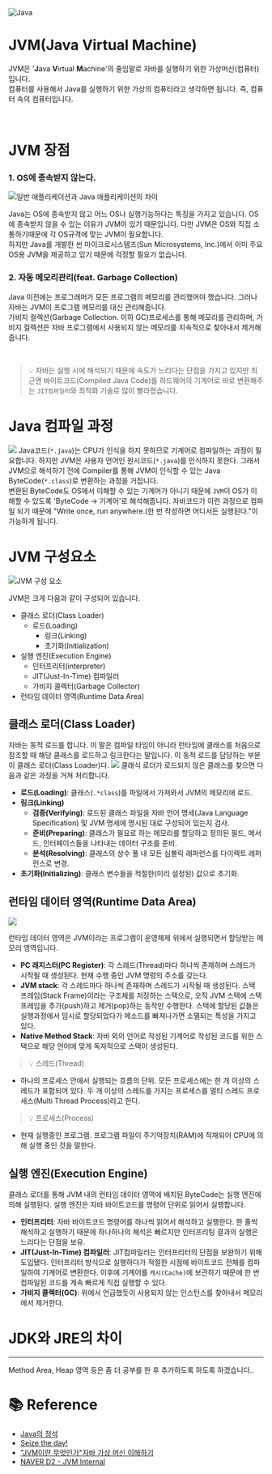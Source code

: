 ![Java](https://velog.velcdn.com/images/jgone2/post/173cda11-caf7-4289-97fb-7112c586eb1d/image.png)

# JVM(Java Virtual Machine)

JVM은 '**J**ava **V**irtual **M**achine'의 줄임말로 자바를 실행하기 위한 가상머신(컴퓨터)입니다.  
컴퓨터를 사용해서 Java를 실행하기 위한 가상의 컴퓨터라고 생각하면 됩니다. 즉, 컴퓨터 속의 컴퓨터입니다.

<br />

# JVM 장점

### 1. OS에 종속받지 않는다.

![일반 애플리케이션과 Java 애플리케이션의 차이](https://velog.velcdn.com/images/jgone2/post/c685ee87-e276-4115-a35c-ecfcef441505/image.jpeg)

Java는 OS에 종속받지 않고 어느 OS나 실행가능하다는 특징을 가지고 있습니다. OS에 종속받지 않을 수 있는 이유가 JVM이 있기 때문입니다. 다만 JVM은 OS와 직접 소통하기때문에 각 OS규격에 맞는 JVM이 필요합니다.  
하지만 Java를 개발한 썬 마이크로시스템즈(Sun Microsystems, Inc.)에서 이미 주요 OS용 JVM을 제공하고 있기 때문에 걱정할 필요가 없습니다.

### 2. 자동 메모리관리(feat. Garbage Collection)

Java 이전에는 프로그래머가 모든 프로그램의 메모리를 관리했어야 했습니다. 그러나 자바는 JVM이 프로그램 메모리를 대신 관리해줍니다.  
가비지 컬렉션(Garbage Collection. 이하 GC)프로세스를 통해 메모리를 관리하며, 가비지 컬렉션은 자바 프로그램에서 사용되지 않는 메모리를 지속적으로 찾아내서 제거해줍니다.

<br />

> 💡 자바는 실행 시에 해석되기 때문에 속도가 느리다는 단점을 가지고 있지만 최근엔 바이트코드(Compiled Java Code)를 하드웨어의 기계어로 바로 변환해주는 `JIT컴파일러`와 최적화 기술로 많이 빨라졌습니다.

# Java 컴파일 과정

![](https://velog.velcdn.com/images/jgone2/post/4ad73b96-6722-4478-81d9-8d30cdb041e4/image.jpeg)
Java코드(`*.java`)는 CPU가 인식을 하지 못하므로 기계어로 컴파일하는 과정이 필요합니다. 하지만 JVM은 사용자 언어인 원시코드(`*.java`)를 인식하지 못한다. 그래서 JVM으로 해석하기 전에 Compiler를 통해 JVM이 인식할 수 있는 Java ByteCode(`*.class`)로 변환하는 과정을 거칩니다.  
변환된 ByteCode도 OS에서 이해할 수 있는 기계어가 아니기 때문에 `JVM`이 OS가 이해할 수 있도록 'ByteCode -> 기계어'로 해석해줍니다.
자바코드가 이런 과정으로 컴파일 되기 때문에 "Write once, run anywhere.(한 번 작성하면 어디서든 실행된다."이 가능하게 됩니다.

# JVM 구성요소

![JVM 구성 요소](https://velog.velcdn.com/images/jgone2/post/be50f82c-d97e-4f7f-80ba-14595fd4004e/image.png)

JVM은 크게 다음과 같이 구성되어 있습니다.

- 클래스 로더(Class Loader)
  - 로드(Loading)
    - 링크(Linking)
    - 초기화(Initialization)
- 실행 엔진(Execution Engine)
  - 인터프리터(interpreter)
  - JIT(Just-In-Time) 컴파일러
  - 가비지 콜렉터(Garbage Collector)
- 런타임 데이터 영역(Runtime Data Area)

## 클래스 로더(Class Loader)

자바는 동적 로드를 합니다. 이 말은 컴파일 타임이 아니라 런타임에 클래스를 처음으로 참조할 때 해당 클래스를 로드하고 링크한다는 말입니다. 이 동적 로드를 담당하는 부분이 클래스 로더(Class Loader)다.
![](https://velog.velcdn.com/images/jgone2/post/ac898659-0728-41e4-82e2-22bfdf540f17/image.jpeg)
클래식 로더가 로드되지 않은 클래스를 찾으면 다음과 같은 과정을 거쳐 처리합니다.

- **로드(Loading)**: 클래스(`.*class`)를 파일에서 가져와서 JVM의 메모리에 로드.
- **링크(Linking)**
  - **검증(Verifying)**: 로드된 클래스 파일을 자바 언어 명세(Java Language Specification) 및 JVM 명세에 명시된 대로 구성되어 있는지 검사.
  - **준비(Preparing)**: 클래스가 필요로 하는 메모리를 할당하고 정의된 필드, 메서드, 인터페이스들을 나타내는 데이터 구조를 준비.
  - **분석(Resolving)**: 클래스의 상수 풀 내 모든 심볼릭 래퍼런스를 다이렉트 레퍼런스로 변경.
- **초기화(Initializing)**: 클래스 변수들을 적절한(미리 설정된) 값으로 초기화.

## 런타임 데이터 영역(Runtime Data Area)

![](https://velog.velcdn.com/images/jgone2/post/2c4e50b7-a758-4288-8159-434fd9da4360/image.png)

런타임 데이터 영역은 JVM이라는 프로그램이 운영체제 위에서 실행되면서 할당받는 메모리 영역입니다.

- **PC 레지스터(PC Register)**: 각 스레드(Thread)마다 하나씩 존재하며 스레드가 시작될 때 생성된다. 현재 수행 중인 JVM 명령의 주소를 갖는다.
- **JVM stack**: 각 스레드마다 하나씩 존재하며 스레드가 시작될 때 생성된다. 스택 프레임(Stack Frame)이라는 구조체를 저장하는 스택으로, 오직 JVM 스택에 스택 프레임을 추가(push)하고 제거(pop)하는 동작만 수행한다.
  스택에 할당된 값들은 실행과정에서 임시로 할당되었다가 메소드를 빠져나가면 소멸되는 특성을 가지고 있다.
- **Native Method Stack**: 자바 외의 언어로 작성된 기계어로 작성된 코드를 위한 스택으로 해당 언어에 맞게 독자적으로 스택이 생성된다.

> 💡 스레드(Thread)

- 하나의 프로세스 안에서 실행되는 흐름의 단위.
  모든 프로세스에는 한 개 이상의 스레드가 포함되어 있다. 두 개 이상의 스레드를 가지는 프로세스를 멀티 스레드 프로세스(Multi Thread Process)라고 한다.

> 💡 프로세스(Process)

- 현재 실행중인 프로그램.
  프로그램 파일이 주기억장치(RAM)에 적재되어 CPU에 의해 실행 중인 것을 말한다.

## 실행 엔진(Execution Engine)

클래스 로더를 통해 JVM 내의 런타임 데이터 영역에 배치된 ByteCode는 실행 엔진에 의해 실행된다. 실행 엔진은 자바 바이트코드를 명령어 단위로 읽어서 실행합니다.

- **인터프리터**: 자바 바이트코드 명령어를 하나씩 읽어서 해석하고 실행한다. 한 줄씩 해석하고 실행하기 때문에 하나하나의 해석은 빠르지만 인터프리팅 결과의 실행은 느리다는 단점을 보유.
- **JIT(Just-In-Time) 컴파일러**: JIT컴파일러는 인터프리터의 단점을 보완하기 위해 도입됐다. 인터프리터 방식으로 실행하다가 적절한 시점에 바이트코드 전체를 컴파일하여 기계어로 변환한다. 이후에 기계어를 `캐시(Cache)`에 보관하기 때문에 한 번 컴파일된 코드를 계속 빠르게 직접 실행할 수 있다.
- **가비지 콜렉터(GC)**: 위에서 언급했듯이 사용되지 않는 인스턴스를 찾아내서 메모리에서 제거한다.

# JDK와 JRE의 차이

---

Method Area, Heap 영역 등은 좀 더 공부를 한 후 추가하도록 하도록 하겠습니다..

# 📚 Reference

- [Java의 정석](https://product.kyobobook.co.kr/detail/S000001550352)
- [Seize the day!](https://doozi0316.tistory.com/entry/1%EC%A3%BC%EC%B0%A8-JVM%EC%9D%80-%EB%AC%B4%EC%97%87%EC%9D%B4%EB%A9%B0-%EC%9E%90%EB%B0%94-%EC%BD%94%EB%93%9C%EB%8A%94-%EC%96%B4%EB%96%BB%EA%B2%8C-%EC%8B%A4%ED%96%89%ED%95%98%EB%8A%94-%EA%B2%83%EC%9D%B8%EA%B0%80)
- ["JVM이란 무엇인가"자바 가상 머신 이해하기](https://www.itworld.co.kr/news/110837)
- [NAVER D2 - JVM Internal](https://d2.naver.com/helloworld/1230)
